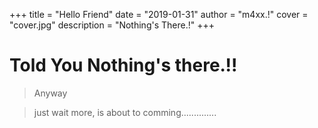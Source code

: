 +++
title = "Hello Friend"
date = "2019-01-31"
author = "m4xx.!"
cover = "cover.jpg"
description = "Nothing's There.!"
+++


# Told You Nothing's there.!!
>Anyway

>just wait more, is about to comming..............
